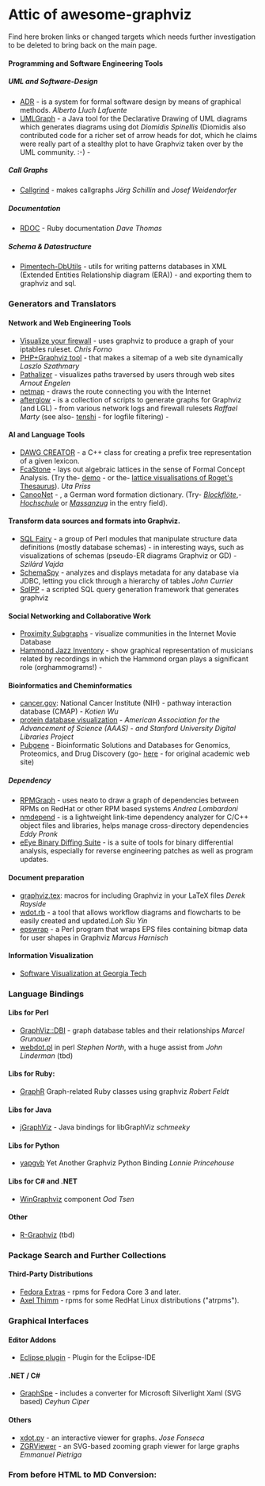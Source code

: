 # Attic of awesome-graphviz
Find here broken links or changed targets which needs further investigation to be deleted to bring back on the main page.

#### Programming and Software Engineering Tools
##### UML and Software-Design
  - [ADR](http://www.albertolluch.com/research/adr) - is a system for formal software design by means of graphical methods. *Alberto Lluch Lafuente* 
  - [UMLGraph](http://www.umlgraph.org/) - a Java tool for the Declarative Drawing of UML diagrams which generates diagrams using dot *Diomidis Spinellis* (Diomidis also contributed code for a richer set of arrow heads for dot, which he claims were really part of a stealthy plot to have Graphviz taken over by the UML community. :-) -   
##### Call Graphs
  - [Callgrind](http://kcachegrind.sourceforge.net/cgi-bin/show.cgi) - makes callgraphs *Jörg Schillin* and *Josef Weidendorfer* 
##### Documentation
- [RDOC](http://rdoc.sourceforge.net) - Ruby documentation *Dave Thomas* 
##### Schema & Datastructure
  - [Pimentech-DbUtils](http://www.pimentech.fr) - utils for writing patterns databases in XML (Extended Entities Relationship diagram (ERA)) - and exporting them to graphviz and sql. 




### Generators and Translators 
#### Network and Web Engineering Tools 
- [Visualize your firewall](http://jekor.com/gressgraph/) - uses graphviz to produce a graph of your iptables ruleset. *Chris Forno* 
- [PHP+Graphviz tool](http://www.webhostingtalk.com) - that makes a sitemap of a web site dynamically *Laszlo Szathmary* 
- [Pathalizer](http://pathalizer.sourceforge.net/) - visualizes paths traversed by users through web sites *Arnout Engelen* 
- [netmap](http://netmap.sourceforge.net/) - draws the route connecting you with the Internet 
- [afterglow](http://afterglow.sourceforge.net/) - is a collection of scripts to generate graphs for Graphviz (and LGL) - from various network logs and firewall rulesets *Raffael Marty* (see also- [tenshi](http://inversepath.com/tenshi.html) - for logfile filtering) - 
#### AI and Language Tools 
- [DAWG CREATOR](http://www.webhostingtalk.com) - a C++ class for creating a prefix tree representation of a given lexicon. 
- [FcaStone](http://fcastone.sourceforge.net/) - lays out algebraic lattices in the sense of Formal Concept Analysis. (Try the- [demo](http://www.upriss.org.uk/fca/fcademo.html) - or the- [lattice visualisations of Roget's Thesaurus](http://www.ketlab.org.uk/roget.html)). *Uta Priss* 
- [CanooNet](http://www.canoo.net/services/WordformationDictionary/Controller) - , a German word formation dictionary. (Try- [_Blockflöte_](http://www.canoo.net/services/WordformationDictionary/Controller?asp=1&input=blockfl%F6te&features=%28Cat+N%29%28Gender+F%29&lang=de&country=CH&lookup=caseInSensitive),- [_Hochschule_](http://www.canoo.net/services/WordformationDictionary/Controller?asp=1&input=hochschule&features=%28Cat+N%29%28Gender+F%29&lang=de&country=CH&lookup=caseInSensitive) or [_Massanzug_](http://www.canoo.net/services/WordformationDictionary/Controller?asp=1&input=massanzug&features=%28Cat+N%29%28Gender+M%29&lang=de&country=CH&lookup=caseInSensitive) in the entry field).
#### Transform data sources and formats into Graphviz. 
- [SQL Fairy](http://sqlfairy.sourceforge.net/) - a group of Perl modules that manipulate structure data definitions (mostly database schemas) - in interesting ways, such as visualizations of schemas (pseudo-ER diagrams Graphviz or GD) - *Szilárd Vajda* 
- [SchemaSpy](http://schemaspy.sourceforge.net/) - analyzes and displays metadata for any database via JDBC, letting you click through a hierarchy of tables *John Currier* 
- [SqlPP](https://www.codeproject.com/Articles/4603/A-scripted-SQL-query-generation-framework-with-IDE) - a scripted SQL query generation framework that generates graphviz 
#### Social Networking and Collaborative Work 
- [Proximity Subgraphs](http://www.research.att.com/people/Volinsky_Christopher_T/custom_index.html) - visualize communities in the Internet Movie Database 
- [Hammond Jazz Inventory](http://www.hammondjazz.net/index.php?page=article&task=current&mode=detail&section=News&target=70) - show graphical representation of musicians related by recordings in which the Hammond organ plays a significant role (orghammograms!) - 


#### Bioinformatics and Cheminformatics
- [cancer.gov](http://cmap.nci.nih.gov/): National Cancer Institute (NIH) - pathway interaction database (CMAP) -  *Kotien Wu* 
- [protein database visualization](http://stke.sciencemag.org/) -  *American Association for the Advancement of Science (AAAS) - and Stanford University Digital Libraries Project* 
- [Pubgene](https://www.pubgene.com/) - Bioinformatic Solutions and Databases for Genomics, Proteomics, and Drug Discovery (go- [here](http://www.pubgene.org) - for original academic web site)

##### Dependency
- [RPMGraph](https://sourceforge.net/projects/freshmeat/) - uses neato to draw a graph of dependencies between RPMs on RedHat or other RPM based systems *Andrea Lombardoni* 
- [nmdepend](http://nmdepend.sourceforge.net/) - is a lightweight link-time dependency analyzer for C/C++ object files and libraries, helps manage cross-directory dependencies *Eddy Pronk* 
- [eEye Binary Diffing Suite](https://www.beyondtrust.com/) - is a suite of tools for binary differential analysis, especially for reverse engineering patches as well as program updates. 

#### Document preparation 
- [graphviz.tex](http://code.google.com/p/hamake/source/browse/trunk/doc/whitepaper/graphviz.tex?r=452): macros for including Graphviz in your LaTeX files *Derek Rayside* 
- [wdot.rb](http://wdot.rubyforge.org/) - a tool that allows workflow diagrams and flowcharts to be easily created and updated.*Loh Siu Yin* 
- [epswrap](http://mharnisch.gmxhome.de/projects.html) - a Perl program that wraps EPS files containing bitmap data for user shapes in Graphviz *Marcus Harnisch* 

#### Information Visualization
- [Software Visualization at Georgia Tech](http://www.gvu.gatech.edu/)

### Language Bindings 
#### Libs for Perl
- [GraphViz::DBI](http://search.cpan.org/search?dist=GraphViz-DBI) - graph database tables and their relationships *Marcel Grunauer* 
- [webdot.pl](???) in perl *Stephen North*, with a huge assist from *John Linderman* (tbd)
#### Libs for Ruby: 
- [GraphR](http://rockit.sourceforge.net/subprojects/graphr/) Graph-related Ruby classes using graphviz *Robert Feldt* 
#### Libs for Java
- [jGraphViz](http://jgraphviz.sourceforge.net/) - Java bindings for libGraphViz *schmeeky*
#### Libs for Python
 - [yapgvb](http://yapgvb.sourceforge.net/) Yet Another Graphviz Python Binding *Lonnie Princehouse* 
#### Libs for C# and .NET
- [WinGraphviz](http://wingraphviz.sourceforge.net/wingraphviz/) component *Ood Tsen* 
#### Other
- [R-Graphviz](#Rgraphviz) (tbd)

### Package Search and Further Collections
#### Third-Party Distributions 
- [Fedora Extras](http://navigationshilfe1.t-online.de/dnserror?url=http://download.fedora.redhat.com/) - rpms for Fedora Core 3 and later. 
- [Axel Thimm](http://atrpms.net/name/graphviz/) - rpms for some RedHat Linux distributions ("atrpms"). 

### Graphical Interfaces
#### Editor Addons
- [Eclipse plugin](https://sourceforge.net/#!/projects/eclipsegraphviz/) - Plugin for the Eclipse-IDE
#### .NET / C#
- [GraphSpe](http://www.graphspe.com/#/Home) - includes a converter for Microsoft Silverlight Xaml (SVG based) *Ceyhun Ciper* 
#### Others
- [xdot.py](https://sourceforge.net/projects/freshmeat/) - an interactive viewer for graphs. *Jose Fonseca* 
- [ZGRViewer](http://zvtm.sourceforge.net/zgrviewer.html) - an SVG-based zooming graph viewer for large graphs *Emmanuel Pietriga* 


### From before HTML to MD Conversion:
<!-- 
<li><a href="http://www2.research.att.com/~john/Grappa/" target="_blank">Grappa </a>, a pre-YOIX Graph Package for Java (also provides graph programming classes)[John Mocenigo]</li>

(also for <a href="http://www.wickle.com/wiki/index.php/Windows_Graphviz_Installation_Instructions" target="_blank">Windows</a> [Dknox])</li>


<li>java: a <a href="http://www.lmonson.com/downloads/dotparser/" target="_blank">parser</a> for dot files [Lynn Monson]</li>
<li>java: <a href="http://www2.research.att.com/~john/Grappa/" target="_blank">Grappa</a> (a GUI but offers basic graph classes) [John Mocenigo]</li>
<li><a href="http://www.juabus.ch/ClanDraw/ClanDraw.pdf" target="_blank">ClanDraw</a> family relationship (genealogy) visualization, works with GEDCOM, Java 1.5 [Hansuli Anderegg]</li>

<li><a href="http://droogs.org/autodia/">AutoDia</a> has a Graphviz option for generating UML diagrams from: Perl, Java, PHP, or C++ code [Aaron Trevena]</li>
<li><a href="http://dag.wieers.com/rpm/packages/graphviz/"><img alt="dag logo" src="{{ site.url }}/_pages/Resources/dag.png" /> Dag Wieers</a> - rpms for some RedHat Linux distributions.</li>

-->






